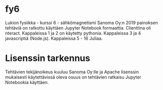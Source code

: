 # fy6
Lukion fysiikka - kurssi 6 - sähkömagnetismi
Sanoma Oy:n 2019 painoksen tehtäviä on ratkottu käyttäen Jupyter Notebook formaattia. Clienttina oli nteract.
Kappaleissa 1 ja 2 on käytetty pythonia.
Kappaleissa 3 ja 4 javascriptiä (Node.js).
Kappaleissa 5 - 16 Juliaa.


# Lisenssin tarkennus
Tehtävien tekijänoikeus kuuluu Sanoma Oy:lle ja Apache lisenssin mukaisesti käytettävissä oleva osuus on tehtävien ratkaisu Jupyter Notebookia käyttäen.
